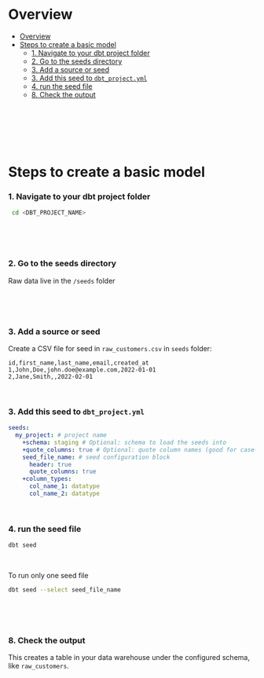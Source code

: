# Overview

- [Overview](#overview)
- [Steps to create a basic model](#steps-to-create-a-basic-model)
    - [1. Navigate to your dbt project folder](#1-navigate-to-your-dbt-project-folder)
    - [2. Go to the seeds directory](#2-go-to-the-seeds-directory)
    - [3. Add a source or seed](#3-add-a-source-or-seed)
    - [3. Add this seed to `dbt_project.yml`](#3-add-this-seed-to-dbt_projectyml)
    - [4. run the seed file](#4-run-the-seed-file)
    - [8. Check the output](#8-check-the-output)

&nbsp;

&nbsp;

&nbsp;

# Steps to create a basic model

### 1. Navigate to your dbt project folder

```bash
 cd <DBT_PROJECT_NAME>
```

&nbsp;

&nbsp;

### 2. Go to the seeds directory

Raw data live in the `/seeds` folder

&nbsp;

&nbsp;

### 3. Add a source or seed

Create a CSV file for seed in `raw_customers.csv` in `seeds` folder:

```csv
id,first_name,last_name,email,created_at
1,John,Doe,john.doe@example.com,2022-01-01
2,Jane,Smith,,2022-02-01
```

&nbsp;

### 3. Add this seed to `dbt_project.yml`

```yml
seeds:
  my_project: # project name
    +schema: staging # Optional: schema to load the seeds into
    +quote_columns: true # Optional: quote column names (good for case-sensitive warehouses)
    seed_file_name: # seed configuration block
      header: true
      quote_columns: true
    +column_types:
      col_name_1: datatype
      col_name_2: datatype
```

&nbsp;

### 4. run the seed file

```bash
dbt seed
```

&nbsp;

To run only one seed file

```bash
dbt seed --select seed_file_name
```

&nbsp;

&nbsp;

### 8. Check the output

This creates a table in your data warehouse under the configured schema, like `raw_customers`.
